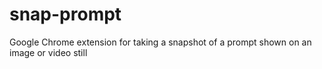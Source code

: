 # snap-prompt
Google Chrome extension for taking a snapshot of a prompt shown on an image or video still
